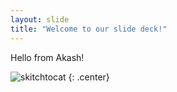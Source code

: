 ```yaml
---
layout: slide
title: "Welcome to our slide deck!"
---
```


Hello from Akash!

![skitchtocat](https://octodex.github.com/images/skitchtocat.png)
{: .center}

